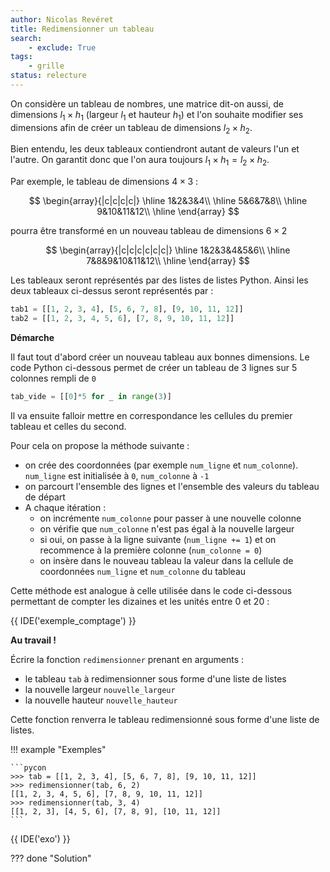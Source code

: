 ```yaml
---
author: Nicolas Revéret
title: Redimensionner un tableau
search:
    - exclude: True
tags:
    - grille
status: relecture
---
```

On considère un tableau de nombres, une matrice dit-on aussi, de dimensions $l_1 \times h_1$ (largeur $l_1$ et hauteur $h_1$) et l'on souhaite modifier ses dimensions afin de créer un tableau de dimensions $l_2 \times h_2$.

Bien entendu, les deux tableaux contiendront autant de valeurs l'un et l'autre. On garantit donc que l'on aura toujours $l_1 \times h_1 = l_2 \times h_2$.

Par exemple, le tableau de dimensions $4 \times 3$ :

$$
\begin{array}{|c|c|c|c|}
\hline
1&2&3&4\\
\hline
5&6&7&8\\
\hline
9&10&11&12\\
\hline
\end{array}
$$

pourra être transformé en un nouveau tableau de dimensions $6 \times 2$

$$
\begin{array}{|c|c|c|c|c|c|}
\hline
1&2&3&4&5&6\\
\hline
7&8&9&10&11&12\\
\hline
\end{array}
$$

Les tableaux seront représentés par des listes de listes Python. Ainsi les deux tableaux ci-dessus seront représentés par :

```python
tab1 = [[1, 2, 3, 4], [5, 6, 7, 8], [9, 10, 11, 12]]
tab2 = [[1, 2, 3, 4, 5, 6], [7, 8, 9, 10, 11, 12]]
```

**Démarche**

Il faut tout d'abord créer un nouveau tableau aux bonnes dimensions. Le code Python ci-dessous permet de créer un tableau de
3 lignes sur 5 colonnes rempli de `0`

```python
tab_vide = [[0]*5 for _ in range(3)]
```

Il va ensuite falloir mettre en correspondance les cellules du premier tableau et celles du second.

Pour cela on propose la méthode suivante :

* on crée des coordonnées (par exemple `num_ligne` et `num_colonne`). `num_ligne` est initialisée à `0`, `num_colonne` à `-1`
* on parcourt l'ensemble des lignes et l'ensemble des valeurs du tableau de départ
* A chaque itération :
    * on incrémente `num_colonne` pour passer à une nouvelle colonne
    * on vérifie que `num_colonne` n'est pas égal à la nouvelle largeur
    * si oui, on passe à la ligne suivante (`num_ligne += 1`) et on recommence à la première colonne (`num_colonne = 0`)
    * on insère dans le nouveau tableau la valeur dans la cellule de coordonnées `num_ligne` et `num_colonne` du tableau

Cette méthode est analogue à celle utilisée dans le code ci-dessous permettant de compter les dizaines et les unités entre 0 et 20 :

{{ IDE('exemple_comptage') }}


**Au travail !**

Écrire la fonction `redimensionner` prenant en arguments :

* le tableau `tab` à redimensionner sous forme d'une liste de listes
* la nouvelle largeur `nouvelle_largeur`
* la nouvelle hauteur `nouvelle_hauteur`

Cette fonction renverra le tableau redimensionné sous forme d'une liste de listes.

!!! example "Exemples"

    ```pycon
    >>> tab = [[1, 2, 3, 4], [5, 6, 7, 8], [9, 10, 11, 12]]
    >>> redimensionner(tab, 6, 2)
    [[1, 2, 3, 4, 5, 6], [7, 8, 9, 10, 11, 12]]
    >>> redimensionner(tab, 3, 4)
    [[1, 2, 3], [4, 5, 6], [7, 8, 9], [10, 11, 12]]
    ```

{{ IDE('exo') }}

??? done "Solution"
